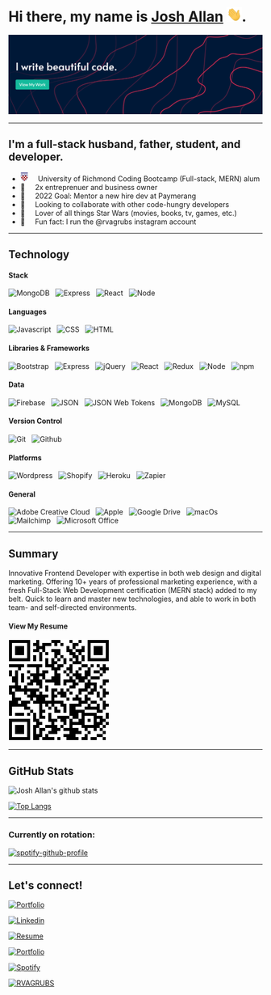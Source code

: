 # Hi there, my name is [Josh Allan][website] <img src="img/wave.gif" width="30px">.

[![Header](img/header.png)](https://joshallan.dev)

---

## I'm a full-stack husband, father, student, and developer.

- <img src="img/uofr.png" width="15px"> &nbsp; &nbsp; University of Richmond Coding Bootcamp (Full-stack, MERN) alum
- 👔 &nbsp; &nbsp; 2x entreprenuer and business owner
- 🥅 &nbsp; &nbsp; 2022 Goal: Mentor a new hire dev at Paymerang
- 👯 &nbsp; &nbsp; Looking to collaborate with other code-hungry developers
- 🎥 &nbsp; &nbsp; Lover of all things Star Wars (movies, books, tv, games, etc.)
- 🍗 &nbsp; &nbsp; Fun fact: I run the @rvagrubs instagram account

---

## Technology

#### Stack

![MongoDB](https://img.shields.io/badge/Data-MongoDB-informational?style=for-the-badge&logo=MongoDB&logoColor=white&color=1ABC9B&labelColor=001837) &nbsp;
![Express](https://img.shields.io/badge/Code-express-informational?style=for-the-badge&logo=express&logoColor=white&color=1ABC9B&labelColor=001837) &nbsp;
![React](https://img.shields.io/badge/Code-React-informational?style=for-the-badge&logo=react&logoColor=white&color=1ABC9B&labelColor=001837) &nbsp;
![Node](https://img.shields.io/badge/Code-Node.js-informational?style=for-the-badge&logo=node.js&logoColor=white&color=1ABC9B&labelColor=001837) &nbsp;

#### Languages

![Javascript](https://img.shields.io/badge/Code-Javascript-informational?style=for-the-badge&logo=javascript&logoColor=white&color=1ABC9B&labelColor=001837) &nbsp;
![CSS](https://img.shields.io/badge/Code-CSS-informational?style=for-the-badge&logo=css3&logoColor=white&color=1ABC9B&labelColor=001837) &nbsp;
![HTML](https://img.shields.io/badge/Code-HTML-informational?style=for-the-badge&logo=html5&logoColor=white&color=1ABC9B&labelColor=001837) &nbsp;

#### Libraries & Frameworks

![Bootstrap](https://img.shields.io/badge/Code-Bootstrap-informational?style=for-the-badge&logo=bootstrap&logoColor=white&color=1ABC9B&labelColor=001837) &nbsp;
![Express](https://img.shields.io/badge/Code-express-informational?style=for-the-badge&logo=express&logoColor=white&color=1ABC9B&labelColor=001837) &nbsp;
![jQuery](https://img.shields.io/badge/Code-jQuery-informational?style=for-the-badge&logo=jquery&logoColor=white&color=1ABC9B&labelColor=001837) &nbsp;
![React](https://img.shields.io/badge/Code-React-informational?style=for-the-badge&logo=react&logoColor=white&color=1ABC9B&labelColor=001837) &nbsp;
![Redux](https://img.shields.io/badge/Code-Redux-informational?style=for-the-badge&logo=redux&logoColor=white&color=1ABC9B&labelColor=001837) &nbsp;
![Node](https://img.shields.io/badge/Code-Node.js-informational?style=for-the-badge&logo=node.js&logoColor=white&color=1ABC9B&labelColor=001837) &nbsp;
![npm](https://img.shields.io/badge/Tech-npm.js-informational?style=for-the-badge&logo=npm.js&logoColor=white&color=1ABC9B&labelColor=001837) &nbsp;

#### Data

![Firebase](https://img.shields.io/badge/Data-Firebase-informational?style=for-the-badge&logo=Firebase&logoColor=white&color=1ABC9B&labelColor=001837) &nbsp;
![JSON](https://img.shields.io/badge/Code-json-informational?style=for-the-badge&logo=json&logoColor=white&color=1ABC9B&labelColor=001837) &nbsp;
![JSON Web Tokens](https://img.shields.io/badge/Code-json_web_tokens-informational?style=for-the-badge&logo=json-web-tokens&logoColor=white&color=1ABC9B&labelColor=001837) &nbsp;
![MongoDB](https://img.shields.io/badge/Data-MongoDB-informational?style=for-the-badge&logo=MongoDB&logoColor=white&color=1ABC9B&labelColor=001837) &nbsp;
![MySQL](https://img.shields.io/badge/Data-MySQL-informational?style=for-the-badge&logo=mysql&logoColor=white&color=1ABC9B&labelColor=001837) &nbsp;

#### Version Control

![Git](https://img.shields.io/badge/Tech-Git-informational?style=for-the-badge&logo=Git&logoColor=white&color=1ABC9B&labelColor=001837) &nbsp;
![Github](https://img.shields.io/badge/Tech-GitHub-informational?style=for-the-badge&logo=GitHub&logoColor=white&color=1ABC9B&labelColor=001837) &nbsp;

#### Platforms

![Wordpress](https://img.shields.io/badge/Tech-Wordpress-informational?style=for-the-badge&logo=wordpress&logoColor=white&color=1ABC9B&labelColor=001837) &nbsp;
![Shopify](https://img.shields.io/badge/Tech-Shopify-informational?style=for-the-badge&logo=Shopify&logoColor=white&color=1ABC9B&labelColor=001837) &nbsp;
![Heroku](https://img.shields.io/badge/Tech-Heroku-informational?style=for-the-badge&logo=Heroku&logoColor=white&color=1ABC9B&labelColor=001837) &nbsp;
![Zapier](https://img.shields.io/badge/Tech-Zapier-informational?style=for-the-badge&logo=Zapier&logoColor=white&color=1ABC9B&labelColor=001837) &nbsp;

#### General

![Adobe Creative Cloud](https://img.shields.io/badge/Tech-adobe_creative_cloud-informational?style=for-the-badge&logo=adobe-creative-cloud&logoColor=white&color=1ABC9B&labelColor=001837) &nbsp;
![Apple](https://img.shields.io/badge/Tech-apple-informational?style=for-the-badge&logo=apple&logoColor=white&color=1ABC9B&labelColor=001837) &nbsp;
![Google Drive](https://img.shields.io/badge/Tech-Google_Drive-informational?style=for-the-badge&logo=google-drive&logoColor=white&color=1ABC9B&labelColor=001837) &nbsp;
![macOs](https://img.shields.io/badge/Tech-macOS-informational?style=for-the-badge&logo=macOS&logoColor=white&color=1ABC9B&labelColor=001837) &nbsp;
![Mailchimp](https://img.shields.io/badge/Tech-Mailchimp-informational?style=for-the-badge&logo=Mailchimp&logoColor=white&color=1ABC9B&labelColor=001837) &nbsp;
![Microsoft Office](https://img.shields.io/badge/Tech-Microsoft_office-informational?style=for-the-badge&logo=microsoft-office&logoColor=white&color=1ABC9B&labelColor=001837) &nbsp;

---

## Summary

Innovative Frontend Developer with expertise in both web design and digital marketing. Offering 10+ years of professional marketing experience, with a fresh Full-Stack Web Development certification (MERN stack) added to my belt. Quick to learn and master new technologies, and able to work in both team- and self-directed environments.

#### View My Resume

![Resume QR Code](img/resume-qr-200.png)

---

## GitHub Stats

![Josh Allan's github stats](https://github-readme-stats.vercel.app/api?username=jallan07&show_icons=true&title_color=ffffff&icon_color=00ba9d&text_color=ffffff&bg_color=001837&hide_border=true)

[![Top Langs](https://github-readme-stats.vercel.app/api/top-langs/?username=jallan07&langs_count=10&card_width=495&title_color=ffffff&icon_color=00ba9d&text_color=ffffff&bg_color=001837&hide_border=true)](https://github.com/anuraghazra/github-readme-stats)

---

### Currently on rotation:

[![spotify-github-profile](https://spotify-github-profile.vercel.app/api/view?uid=12484067&cover_image=true&theme=novatorem)](https://spotify-github-profile.vercel.app/api/view?uid=12484067&redirect=true)

---

## Let's connect!

[![Portfolio](https://img.shields.io/badge/portfolio-joshallan.dev-informational?style=for-the-badge&logo=react&logoColor=white&color=1ABC9B&labelColor=001837)](https://joshallan.dev/)

[![Linkedin](https://img.shields.io/badge/Linkedin-joshuamallan-informational?style=for-the-badge&logo=linkedin&logoColor=white&color=1ABC9B&labelColor=001837)](https://www.linkedin.com/in/joshuamallan/)

[![Resume](https://img.shields.io/badge/Resume-joshuamallan-informational?style=for-the-badge&logo=google-drive&logoColor=white&color=1ABC9B&labelColor=001837)](https://drive.google.com/file/d/1S4_u5BLspZWVqAkhJdZBl2cTXRRApXUr/view?usp=sharing)

[![Portfolio](https://img.shields.io/badge/Email-allan.josh07@gmail.com-informational?style=for-the-badge&logo=gmail&logoColor=white&color=1ABC9B&labelColor=001837)](mailto:allan.josh07@gmail.com)

[![Spotify](https://img.shields.io/badge/spotify-Josh_Allan-informational?style=for-the-badge&logo=spotify&logoColor=white&color=1ABC9B&labelColor=001837)](https://open.spotify.com/user/12484067?si=xhMwjlhjTlKNUCmltYAKWA)

[![RVAGRUBS](https://img.shields.io/badge/Instagram-RVAGRUBS-informational?style=for-the-badge&logo=instagram&logoColor=white&color=1ABC9B&labelColor=001837)](https://www.instagram.com/rvagrubs)

<br />

<br />

[website]: https://joshallan.dev/
[linkedin]: https://www.linkedin.com/in/joshuamallan/
[email]: mailto:allan.josh07@gmail.com
